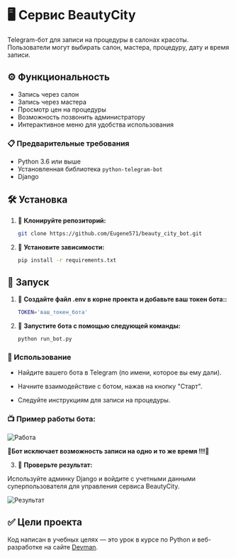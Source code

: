 # 🖥️ Сервис BeautyCity

Telegram-бот для записи на процедуры в салонах красоты. Пользователи могут выбирать салон, мастера, процедуру, дату и время записи.

## ⚙️ Функциональность

- Запись через салон
- Запись через мастера
- Просмотр цен на процедуры
- Возможность позвонить администратору
- Интерактивное меню для удобства использования

### 📋 Предварительные требования

- Python 3.6 или выше
- Установленная библиотека `python-telegram-bot`
- Django 

## 🛠 Установка

1. 📌 **Клонируйте репозиторий:**
   ```bash
   git clone https://github.com/Eugene571/beauty_city_bot.git
   ```

2. 📌 **Установите зависимости:**
   ```bash
   pip install -r requirements.txt   
   ```
## 🚀 Запуск

1. 📌 **Создайте файл .env в корне проекта и добавьте ваш токен бота::**
   ```bash
   TOKEN='ваш_токен_бота'   
   ```
   
2. 📌 **Запустите бота с помощью следующей команды:**
   ```bash
   python run_bot.py  
   ```

### 🔑 Использование

- Найдите вашего бота в Telegram (по имени, которое вы ему дали).

- Начните взаимодействие с ботом, нажав на кнопку "Старт".

- Следуйте инструкциям для записи на процедуры.

### 📺 Пример работы бота:

![Работа](https://i.postimg.cc/zG7ZKWRZ/25-12-2024-211659.gif)

🌟**Бот исключает возможность записи на одно и то же время !!!**🌟

3. 📌 **Проверьте результат:**

Используйте админку Django и войдите с учетными данными суперпользователя для управления cервиса BeautyCity.
   
![Результат](https://i.postimg.cc/KzL0rSsk/admin.jpg) 
   
   
## ✅ Цели проекта

Код написан в учебных целях — это урок в курсе по Python и веб-разработке на сайте [Devman](https://dvmn.org).
